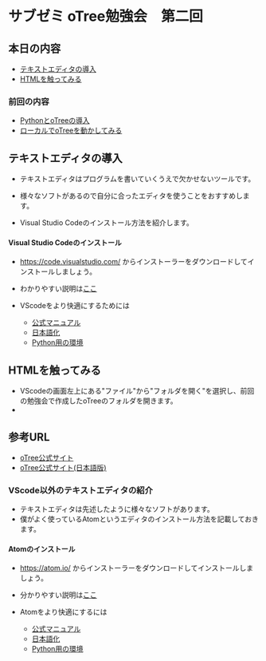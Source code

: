 # サブゼミ oTree勉強会　第二回

## 本日の内容

- [テキストエディタの導入](#テキストエディタの導入)
- [HTMLを触ってみる](#HTMLを触ってみる)

### 前回の内容
- [PythonとoTreeの導入](#pythonとotreeの導入)
- [ローカルでoTreeを動かしてみる](#ローカルでotreeを動かしてみる)


## テキストエディタの導入

- テキストエディタはプログラムを書いていくうえで欠かせないツールです。
- 様々なソフトがあるので自分に合ったエディタを使うことをおすすめします。

- Visual Studio Codeのインストール方法を紹介します。

#### Visual Studio Codeのインストール
- https://code.visualstudio.com/ からインストーラーをダウンロードしてインストールしましょう。
- わかりやすい説明は[ここ](https://qiita.com/MtBigYashi/items/a840865a6908de044724)

- VScodeをより快適にするためには
  - [公式マニュアル](https://code.visualstudio.com/docs)
  - [日本語化](https://www.python.jp/python_vscode/windows/setup/install_vscode.html#%E3%83%A1%E3%83%8B%E3%83%A5%E3%83%BC%E3%81%AA%E3%81%A9%E3%81%AE%E6%97%A5%E6%9C%AC%E8%AA%9E%E5%8C%96)
  - [Python用の環境](https://www.python.jp/python_vscode/windows/setup/install_vscode.html#Python%E9%96%8B%E7%99%BA%E7%92%B0%E5%A2%83%E3%82%92%E3%82%A4%E3%83%B3%E3%82%B9%E3%83%88%E3%83%BC%E3%83%AB)

## HTMLを触ってみる

- VScodeの画面左上にある"ファイル"から"フォルダを開く"を選択し、前回の勉強会で作成したoTreeのフォルダを開きます。
-



## 参考URL
- [oTree公式サイト](https://otree.readthedocs.io/en/latest/)
- [oTree公式サイト(日本語版)](https://otree.readthedocs.io/ja/latest/index.html)


### VScode以外のテキストエディタの紹介
- テキストエディタは先述したように様々なソフトがあります。
- 僕がよく使っているAtomというエディタのインストール方法を記載しておきます。

#### Atomのインストール
- https://atom.io/ からインストーラーをダウンロードしてインストールしましょう。
- 分かりやすい説明は[ここ](https://qiita.com/yasushi-jp/items/bb92b4fa846f3b3e2733)

- Atomをより快適にするには
  - [公式マニュアル](https://flight-manual.atom.io/)
  - [日本語化](https://qiita.com/biz-nakashima001/items/1419cc86e3b62fa2eb53#:~:text=%E3%80%8COpen%20Installer%E3%80%8D%E3%82%92%E3%82%AF%E3%83%AA%E3%83%83%E3%82%AF%E3%80%82,%E3%81%A6%E3%81%84%E3%82%8B%E3%81%93%E3%81%A8%E3%82%92%E7%A2%BA%E8%AA%8D%E3%80%82)
  - [Python用の環境](https://qiita.com/suecharo/items/dbc525dd5f39bdb8403c)
